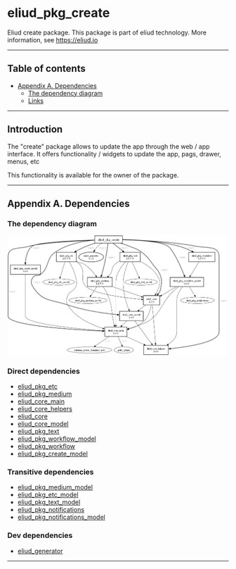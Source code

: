 # eliud_pkg_create

Eliud create package. 
This package is part of eliud technology. More information, see https://eliud.io

---

## Table of contents

<!-- toc -->

- [Appendix A. Dependencies](#appendix-a-dependencies)
  * [The dependency diagram](#the-dependency-diagram)
  * [Links](#links-)

<!-- tocstop -->

---

## Introduction

The "create" package allows to update the app through the web / app interface. It offers functionality / widgets to update the app, pags, drawer, menus, etc

This functionality is available for the owner of the package.

---

## Appendix A. Dependencies

### The dependency diagram

![Dependency diagram](https://github.com/eliudio/eliud_pkg_create/raw/main/depends.jpg)

<!-- dependencies -->

### Direct dependencies
- [eliud_pkg_etc](https://pub.dev/packages/eliud_pkg_etc)
- [eliud_pkg_medium](https://pub.dev/packages/eliud_pkg_medium)
- [eliud_core_main](https://pub.dev/packages/eliud_core_main)
- [eliud_core_helpers](https://pub.dev/packages/eliud_core_helpers)
- [eliud_core](https://pub.dev/packages/eliud_core)
- [eliud_core_model](https://pub.dev/packages/eliud_core_model)
- [eliud_pkg_text](https://pub.dev/packages/eliud_pkg_text)
- [eliud_pkg_workflow_model](https://pub.dev/packages/eliud_pkg_workflow_model)
- [eliud_pkg_workflow](https://pub.dev/packages/eliud_pkg_workflow)
- [eliud_pkg_create_model](https://pub.dev/packages/eliud_pkg_create_model)

### Transitive dependencies
- [eliud_pkg_medium_model](https://pub.dev/packages/eliud_pkg_medium_model)
- [eliud_pkg_etc_model](https://pub.dev/packages/eliud_pkg_etc_model)
- [eliud_pkg_text_model](https://pub.dev/packages/eliud_pkg_text_model)
- [eliud_pkg_notifications](https://pub.dev/packages/eliud_pkg_notifications)
- [eliud_pkg_notifications_model](https://pub.dev/packages/eliud_pkg_notifications_model)

### Dev dependencies
- [eliud_generator](https://pub.dev/packages/eliud_generator)

<!-- dependenciesstop -->

---
